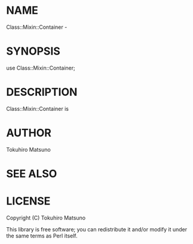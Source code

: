 # NAME

Class::Mixin::Container -

# SYNOPSIS

  use Class::Mixin::Container;

# DESCRIPTION

Class::Mixin::Container is

# AUTHOR

Tokuhiro Matsuno <tokuhirom AAJKLFJEF GMAIL COM>

# SEE ALSO

# LICENSE

Copyright (C) Tokuhiro Matsuno

This library is free software; you can redistribute it and/or modify
it under the same terms as Perl itself.